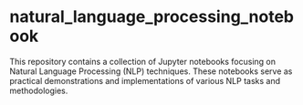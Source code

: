 # natural_language_processing_notebook
This repository contains a collection of Jupyter notebooks focusing on Natural Language Processing (NLP) techniques. These notebooks serve as practical demonstrations and implementations of various NLP tasks and methodologies.
